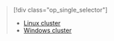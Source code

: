 > [!div class="op_single_selector"]
> * [Linux cluster](../articles/hdinsight/hdinsight-hadoop-run-samples-linux.md)
> * [Windows cluster](../articles/hdinsight/hdinsight-run-samples.md)
> 
>